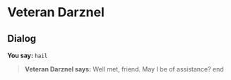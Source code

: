 # Veteran Darznel


## Dialog

**You say:** `hail`



>**Veteran Darznel says:** Well met, friend. May I be of assistance?
end
